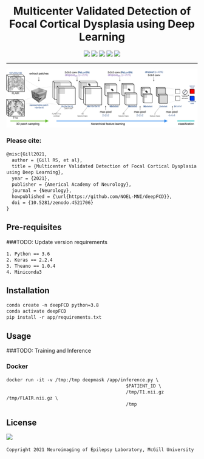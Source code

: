 <h1 align="center">
  <b>Multicenter Validated Detection of Focal Cortical Dysplasia using Deep Learning</b><br>
</h1>

<p align="center">
      <a href="https://www.python.org/">
        <img src="https://img.shields.io/badge/Python-3.6-ff69b4.svg" /></a>
      <a href= "https://keras.io/">
        <img src="https://img.shields.io/badge/Keras-2.2.4-2BAF2B.svg" /></a>
      <a href= "https://github.com/Theano/Theano">
        <img src="https://img.shields.io/badge/Theano-1.0.4-2BAF2B.svg" /></a>
      <a href= "https://github.com/NOEL-MNI/deepFCD/blob/main/LICENSE">
        <img src="https://img.shields.io/badge/License-BSD%203--Clause-blue.svg" /></a>
      <a href= "https://zenodo.org/deposit/4521706">
        <img src="https://zenodo.org/badge/4521706.svg" /></a>
</p>


------------------------

![](assets/diagram.jpg)

### Please cite:
```
@misc{Gill2021,
  author = {Gill RS, et al},
  title = {Multicenter Validated Detection of Focal Cortical Dysplasia using Deep Learning},
  year = {2021},
  publisher = {Americal Academy of Neurology},
  journal = {Neurology},
  howpublished = {\url{https://github.com/NOEL-MNI/deepFCD}},
  doi = {10.5281/zenodo.4521706}
}
```

## Pre-requisites
###TODO: Update version requirements
```
1. Python == 3.6
2. Keras == 2.2.4
3. Theano == 1.0.4
4. Miniconda3
```

## Installation

```
conda create -n deepFCD python=3.8
conda activate deepFCD
pip install -r app/requirements.txt
```


## Usage
###TODO: Training and Inference
### Docker
```
docker run -it -v /tmp:/tmp deepmask /app/inference.py \
                                            $PATIENT_ID \
                                            /tmp/T1.nii.gz /tmp/FLAIR.nii.gz \
                                            /tmp
```

## License
<a href= "https://opensource.org/licenses/BSD-3-Clause"><img src="https://img.shields.io/badge/License-BSD%203--Clause-blue.svg" /></a>
```
Copyright 2021 Neuroimaging of Epilepsy Laboratory, McGill University
```
